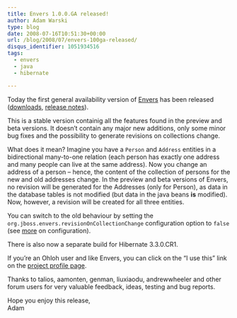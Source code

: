 ```yaml
---
title: Envers 1.0.0.GA released!
author: Adam Warski
type: blog
date: 2008-07-16T10:51:30+00:00
url: /blog/2008/07/envers-100ga-released/
disqus_identifier: 1051934516
tags:
  - envers
  - java
  - hibernate

---
```

Today the first general availability version of [Envers][1] has been released ([downloads][2], [release notes][3]).

This is a stable version containig all the features found in the preview and beta versions. It doesn&#8217;t contain any major new additions, only some minor bug fixes and the possibility to generate revisions on collections change.

What does it mean? Imagine you have a `Person` and `Address` entities in a bidirectional many-to-one relation (each person has exactly one address and many people can live at the same address). Now you change an address of a person &#8211; hence, the content of the collection of persons for the new and old addresses change. In the preview and beta versions of Envers, no revision will be generated for the Addresses (only for Person), as data in the database tables is not modified (but data in the java beans **is** modified). Now, however, a revision will be created for all three entities.

You can switch to the old behaviour by setting the `org.jboss.envers.revisionOnCollectionChange` configuration option to `false` (see [more][4] on configuration).

There is also now a separate build for Hibernate 3.3.0.CR1.

If you&#8217;re an Ohloh user and like Envers, you can click on the &#8220;I use this&#8221; link on the [project profile page][5].

Thanks to talios, aamonten, genman, liuxiaodu, andrewwheeler and other forum users for very valuable feedback, ideas, testing and bug reports.

Hope you enjoy this release,  
Adam

 [1]: http://www.jboss.org/envers
 [2]: http://www.jboss.org/envers/downloads/
 [3]: https://jira.jboss.org/jira/secure/ReleaseNote.jspa?projectId=12310660&styleName=Html&version=12312323
 [4]: http://www.jboss.org/envers/configuration.html
 [5]: http://www.ohloh.net/projects/envers
